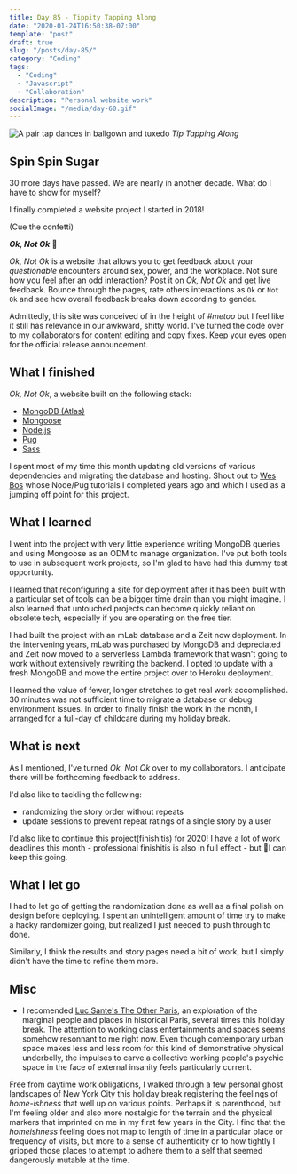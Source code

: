 ```yaml
---
title: Day 85 - Tippity Tapping Along
date: "2020-01-24T16:50:38-07:00"
template: "post"
draft: true
slug: "/posts/day-85/"
category: "Coding"
tags:
  - "Coding"
  - "Javascript"
  - "Collaboration"
description: "Personal website work"
socialImage: "/media/day-60.gif"
---
```


![A pair tap dances in ballgown and tuxedo](/media/day-85.gif)
_Tip Tapping Along_

## Spin Spin Sugar

30 more days have passed. We are nearly in another decade. What do I have to show for myself?

I finally completed a website project I started in 2018!

(Cue the confetti)

**_Ok, Not Ok_** 🎊

_Ok, Not Ok_ is a website that allows you to get feedback about your _questionable_ encounters around sex, power, and the workplace. Not sure how you feel after an odd interaction? Post it on _Ok, Not Ok_ and get live feedback. Bounce through the pages, rate others interactions as `Ok` or `Not Ok` and see how overall feedback breaks down according to gender.

Admittedly, this site was conceived of in the height of _#metoo_ but I feel like it still has relevance in our awkward, shitty world. I've turned the code over to my collaborators for content editing and copy fixes. Keep your eyes open for the official release announcement.

## What I finished

_Ok, Not Ok_, a website built on the following stack:

- [MongoDB (Atlas)](https://www.mongodb.com/cloud/atlas)
- [Mongoose](https://mongoosejs.com/)
- [Node.js](https://nodejs.org/en/)
- [Pug](https://pugjs.org/api/getting-started.html)
- [Sass](https://sass-lang.com/)

I spent most of my time this month updating old versions of various dependencies and migrating the database and hosting. Shout out to [Wes Bos](https://wesbos.com/) whose Node/Pug tutorials I completed years ago and which I used as a jumping off point for this project.

## What I learned

I went into the project with very little experience writing MongoDB queries and using Mongoose as an ODM to manage organization. I've put both tools to use in subsequent work projects, so I'm glad to have had this dummy test opportunity.

I learned that reconfiguring a site for deployment after it has been built with a particular set of tools can be a bigger time drain than you might imagine. I also learned that untouched projects can become quickly reliant on obsolete tech, especially if you are operating on the free tier.

I had built the project with an mLab database and a Zeit now deployment. In the intervening years, mLab was purchased by MongoDB and depreciated and Zeit now moved to a serverless Lambda framework that wasn't going to work without extensively rewriting the backend. I opted to update with a fresh MongoDB and move the entire project over to Heroku deployment.

I learned the value of fewer, longer stretches to get real work accomplished. 30 minutes was not sufficient time to migrate a database or debug environment issues. In order to finally finish the work in the month, I arranged for a full-day of childcare during my holiday break.

## What is next

As I mentioned, I've turned _Ok. Not Ok_ over to my collaborators. I anticipate there will be forthcoming feedback to address.

I'd also like to tackling the following:

- randomizing the story order without repeats
- update sessions to prevent repeat ratings of a single story by a user

I'd also like to continue this project(finishitis) for 2020! I have a lot of work deadlines this month - professional finishitis is also in full effect - but 🤞I can keep this going.

## What I let go

I had to let go of getting the randomization done as well as a final polish on design before deploying. I spent an unintelligent amount of time try to make a hacky randomizer going, but realized I just needed to push through to done.

Similarly, I think the results and story pages need a bit of work, but I simply didn't have the time to refine them more.

## Misc

- I recomended [Luc Sante's The Other Paris](https://www.bookforum.com/print/2203/luc-sante-s-flaneur-s-eye-guide-to-the-underside-of-paris-14966), an exploration of the marginal people and places in historical Paris, several times this holiday break. The attention to working class entertainments and spaces seems somehow resonnant to me right now. Even though contemporary urban space makes less and less room for this kind of demonstrative physical underbelly, the impulses to carve a collective working people's psychic space in the face of external insanity feels particularly current.

Free from daytime work obligations, I walked through a few personal ghost landscapes of New York City this holiday break registering the feelings of _home-ishness_ that well up on various points. Perhaps it is parenthood, but I'm feeling older and also more nostalgic for the terrain and the physical markers that imprinted on me in my first few years in the City. I find that the _homeishness_ feeling does not map to length of time in a particular place or frequency of visits, but more to a sense of authenticity or to how tightly I gripped those places to attempt to adhere them to a self that seemed dangerously mutable at the time.
